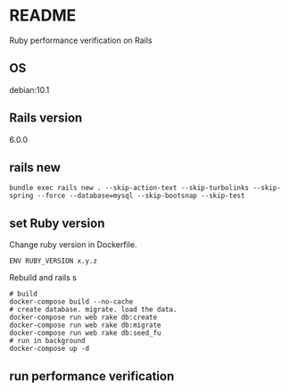 # README
Ruby performance verification on Rails

## OS
debian:10.1

## Rails version
6.0.0

## rails new
```
bundle exec rails new . --skip-action-text --skip-turbolinks --skip-spring --force --database=mysql --skip-bootsnap --skip-test
```

## set Ruby version
Change ruby version in Dockerfile.
```
ENV RUBY_VERSION x.y.z
```
Rebuild and rails s
```
# build
docker-compose build --no-cache
# create database. migrate. load the data.
docker-compose run web rake db:create
docker-compose run web rake db:migrate
docker-compose run web rake db:seed_fu
# run in background
docker-compose up -d
```

## run performance verification
```
```